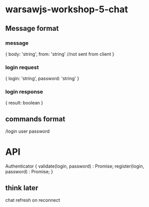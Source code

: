 # warsawjs-workshop-5-chat 

## Message format
### message

{
  body: 'string',
  from: 'string'  //not sent from client
}

### login request

{
  login: 'string',
  password: 'string'
}

### login response

{
  result: boolean
}

## commands format
/login user password

# API
Authenticator {
  validate(login, password) : Promise<boolean>;
  register(login, password) : Promise<undefined>;
}

## think later
chat refresh on reconnect

